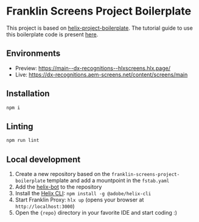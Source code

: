 # Franklin Screens Project Boilerplate
This project is based on [helix-project-boilerplate](https://github.com/adobe/helix-project-boilerplate). 
The tutorial guide to use this boilerplate code is present [here](https://main--screens-franklin-documentation--hlxscreens.hlx.live/developer/tutorial).

## Environments
- Preview: https://main--dx-recognitions--hlxscreens.hlx.page/
- Live: https://dx-recognitions.aem-screens.net/content/screens/main

## Installation

```sh
npm i
```

## Linting

```sh
npm run lint
```

## Local development

1. Create a new repository based on the `franklin-screens-project-boilerplate` template and add a mountpoint in the `fstab.yaml`
1. Add the [helix-bot](https://github.com/apps/helix-bot) to the repository
1. Install the [Helix CLI](https://github.com/adobe/helix-cli): `npm install -g @adobe/helix-cli`
1. Start Franklin Proxy: `hlx up` (opens your browser at `http://localhost:3000`)
1. Open the `{repo}` directory in your favorite IDE and start coding :)
